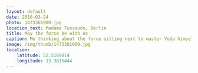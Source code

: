 ```yaml
---
layout: default
date: 2016-03-24
photo: 1473361900.jpg
location_text: Madame Tussauds, Berlin
title: May the force be with us
caption: Me thinking about the force sitting next to master Yoda himself. He is a very nice lad!
image: /img/thumb/1473361900.jpg
location:
    latitude: 52.5169014
    longitude: 13.3815444
---
```

